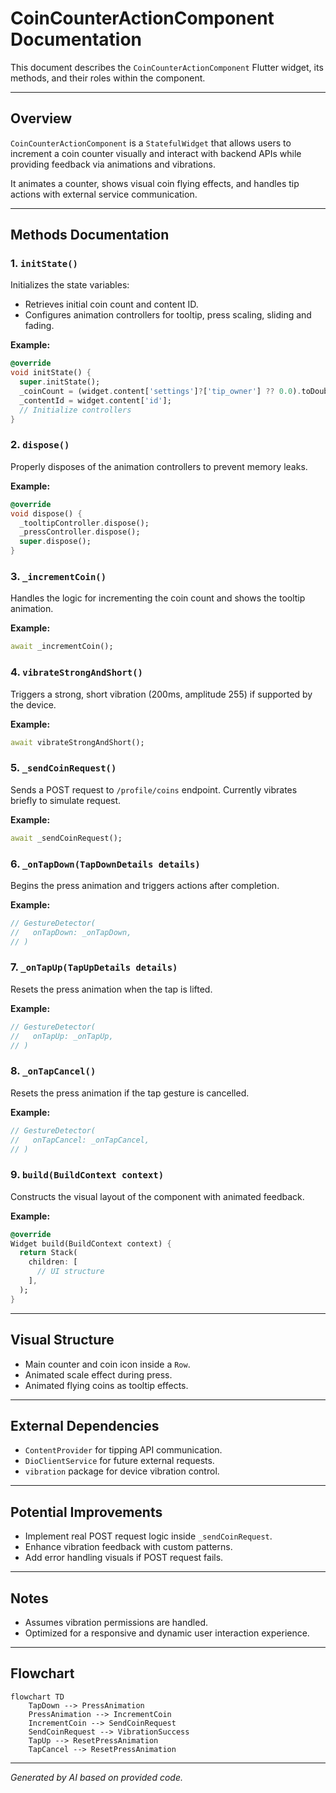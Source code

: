 
# CoinCounterActionComponent Documentation

This document describes the `CoinCounterActionComponent` Flutter widget, its methods, and their roles within the component.

---

## Overview
`CoinCounterActionComponent` is a `StatefulWidget` that allows users to increment a coin counter visually and interact with backend APIs while providing feedback via animations and vibrations.

It animates a counter, shows visual coin flying effects, and handles tip actions with external service communication.

---

## Methods Documentation

### 1. `initState()`
Initializes the state variables:
- Retrieves initial coin count and content ID.
- Configures animation controllers for tooltip, press scaling, sliding and fading.

**Example:**
```dart
@override
void initState() {
  super.initState();
  _coinCount = (widget.content['settings']?['tip_owner'] ?? 0.0).toDouble();
  _contentId = widget.content['id'];
  // Initialize controllers
}
```

### 2. `dispose()`
Properly disposes of the animation controllers to prevent memory leaks.

**Example:**
```dart
@override
void dispose() {
  _tooltipController.dispose();
  _pressController.dispose();
  super.dispose();
}
```

### 3. `_incrementCoin()`
Handles the logic for incrementing the coin count and shows the tooltip animation.

**Example:**
```dart
await _incrementCoin();
```

### 4. `vibrateStrongAndShort()`
Triggers a strong, short vibration (200ms, amplitude 255) if supported by the device.

**Example:**
```dart
await vibrateStrongAndShort();
```

### 5. `_sendCoinRequest()`
Sends a POST request to `/profile/coins` endpoint.
Currently vibrates briefly to simulate request.

**Example:**
```dart
await _sendCoinRequest();
```

### 6. `_onTapDown(TapDownDetails details)`
Begins the press animation and triggers actions after completion.

**Example:**
```dart
// GestureDetector(
//   onTapDown: _onTapDown,
// )
```

### 7. `_onTapUp(TapUpDetails details)`
Resets the press animation when the tap is lifted.

**Example:**
```dart
// GestureDetector(
//   onTapUp: _onTapUp,
// )
```

### 8. `_onTapCancel()`
Resets the press animation if the tap gesture is cancelled.

**Example:**
```dart
// GestureDetector(
//   onTapCancel: _onTapCancel,
// )
```

### 9. `build(BuildContext context)`
Constructs the visual layout of the component with animated feedback.

**Example:**
```dart
@override
Widget build(BuildContext context) {
  return Stack(
    children: [
      // UI structure
    ],
  );
}
```

---

## Visual Structure
- Main counter and coin icon inside a `Row`.
- Animated scale effect during press.
- Animated flying coins as tooltip effects.

---

## External Dependencies
- `ContentProvider` for tipping API communication.
- `DioClientService` for future external requests.
- `vibration` package for device vibration control.

---

## Potential Improvements
- Implement real POST request logic inside `_sendCoinRequest`.
- Enhance vibration feedback with custom patterns.
- Add error handling visuals if POST request fails.

---

## Notes
- Assumes vibration permissions are handled.
- Optimized for a responsive and dynamic user interaction experience.

---

## Flowchart

```mermaid
flowchart TD
    TapDown --> PressAnimation
    PressAnimation --> IncrementCoin
    IncrementCoin --> SendCoinRequest
    SendCoinRequest --> VibrationSuccess
    TapUp --> ResetPressAnimation
    TapCancel --> ResetPressAnimation
```

---

*Generated by AI based on provided code.*
